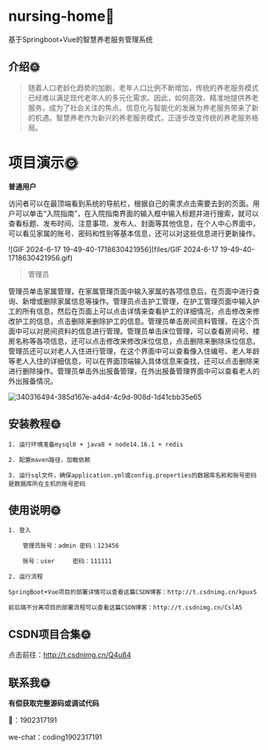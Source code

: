 # nursing-home🎂

基于Springboot+Vue的智慧养老服务管理系统

## 介绍🌞

> 随着人口老龄化趋势的加剧，老年人口比例不断增加，传统的养老服务模式已经难以满足现代老年人的多元化需求。因此，如何高效、精准地提供养老服务，成为了社会关注的焦点。信息化与智能化的发展为养老服务带来了新的机遇。智慧养老作为新兴的养老服务模式，正逐步改变传统的养老服务格局。

# 项目演示🌞

**普通用户**

访问者可以在最顶端看到系统的导航栏，根据自己的需求点击需要去到的页面。用户可以单击“入院指南”，在入院指南界面的输入框中输入标题并进行搜索，就可以查看标题、发布时间、注意事项、发布人、封面等其他信息，在个人中心界面中，可以看见家属的账号、密码和性别等基本信息，还可以对这些信息进行更新操作。

![GIF 2024-6-17 19-49-40-1718630421956](files/GIF 2024-6-17 19-49-40-1718630421956.gif)



> 管理员

管理员单击家属管理，在家属管理页面中输入家属的各项信息后，在页面中进行查询、新增或删除家属信息等操作。管理员点击护工管理，在护工管理页面中输入护工的所有信息，然后在页面上可以点击详情来查看护工的详细情况，点击修改来修改护工的信息，点击删除来删除护工的信息。管理员单击房间资料管理，在这个页面中可以对房间资料的信息进行管理。管理员单击床位管理，可以查看房间号、楼房名称等各项信息，还可以点击修改来修改床位信息，点击删除来删除床位信息。管理员还可以对老人入住进行管理，在这个界面中可以查看像入住编号、老人年龄等老人入住的详细信息，可以在界面顶端输入具体信息来查找，还可以点击删除来进行删除操作。管理员单击外出报备管理，在外出报备管理界面中可以查看老人的外出报备情况。

![340316494-385d167e-a4d4-4c9d-908d-1d41cbb35e65](files/340316494-385d167e-a4d4-4c9d-908d-1d41cbb35e65.gif)



## 安装教程🌞

```
1. 运行环境准备mysql8 + java8 + node14.16.1 + redis

2. 配置maven路径，加载依赖

3. 运行sql文件，确保application.yml或config.properties的数据库名称和账号密码是数据库所在主机的账号密码
```

## 使用说明🌞

```
1. 登入
	
	管理员账号：admin	密码：123456

	账号：user		密码：111111
  
2. 运行流程

SpringBoot+Vue项目的部署详情可以查看这篇CSDN博客：http://t.csdnimg.cn/kpuxS

前后端不分离项目的部署流程可以查看这篇CSDN博客：http://t.csdnimg.cn/CslA5
```

## CSDN项目合集🌞

点击前往：http://t.csdnimg.cn/Q4u84



## 联系我🌞

**有偿获取完整源码或调试代码**

🐧：1902317191

we-chat：coding1902317191
